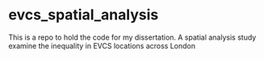 # evcs_spatial_analysis
This is a repo to hold the code for my dissertation. A spatial analysis study examine the inequality in EVCS locations across London
